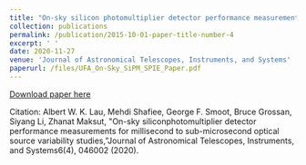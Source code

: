 ```yaml
---
title: "On-sky silicon photomultiplier detector performance measurements for millisecond to sub-microsecond optical source variability studies"
collection: publications
permalink: /publication/2015-10-01-paper-title-number-4
excerpt: ' '
date: 2020-11-27
venue: 'Journal of Astronomical Telescopes, Instruments, and Systems'
paperurl: /files/UFA_On-Sky_SiPM_SPIE_Paper.pdf
---
```


[Download paper here](/files/UFA_On-Sky_SiPM_SPIE_Paper.pdf)

Citation: Albert W. K. Lau, Mehdi Shafiee, George F. Smoot, Bruce Grossan, Siyang Li, Zhanat Maksut, "On-sky siliconphotomultiplier detector performance measurements for millisecond to sub-microsecond optical source variability studies,”Journal of Astronomical Telescopes, Instruments, and Systems6(4), 046002 (2020).
